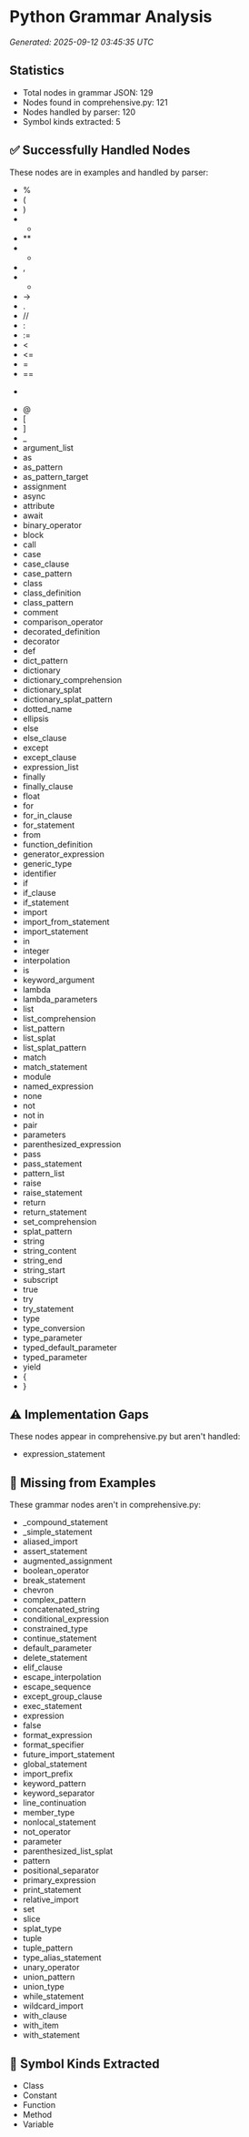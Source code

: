 # Python Grammar Analysis

*Generated: 2025-09-12 03:45:35 UTC*

## Statistics
- Total nodes in grammar JSON: 129
- Nodes found in comprehensive.py: 121
- Nodes handled by parser: 120
- Symbol kinds extracted: 5

## ✅ Successfully Handled Nodes
These nodes are in examples and handled by parser:
- %
- (
- )
- *
- **
- +
- ,
- -
- ->
- .
- //
- :
- :=
- <
- <=
- =
- ==
- >
- @
- [
- ]
- _
- argument_list
- as
- as_pattern
- as_pattern_target
- assignment
- async
- attribute
- await
- binary_operator
- block
- call
- case
- case_clause
- case_pattern
- class
- class_definition
- class_pattern
- comment
- comparison_operator
- decorated_definition
- decorator
- def
- dict_pattern
- dictionary
- dictionary_comprehension
- dictionary_splat
- dictionary_splat_pattern
- dotted_name
- ellipsis
- else
- else_clause
- except
- except_clause
- expression_list
- finally
- finally_clause
- float
- for
- for_in_clause
- for_statement
- from
- function_definition
- generator_expression
- generic_type
- identifier
- if
- if_clause
- if_statement
- import
- import_from_statement
- import_statement
- in
- integer
- interpolation
- is
- keyword_argument
- lambda
- lambda_parameters
- list
- list_comprehension
- list_pattern
- list_splat
- list_splat_pattern
- match
- match_statement
- module
- named_expression
- none
- not
- not in
- pair
- parameters
- parenthesized_expression
- pass
- pass_statement
- pattern_list
- raise
- raise_statement
- return
- return_statement
- set_comprehension
- splat_pattern
- string
- string_content
- string_end
- string_start
- subscript
- true
- try
- try_statement
- type
- type_conversion
- type_parameter
- typed_default_parameter
- typed_parameter
- yield
- {
- }

## ⚠️ Implementation Gaps
These nodes appear in comprehensive.py but aren't handled:
- expression_statement

## 📝 Missing from Examples
These grammar nodes aren't in comprehensive.py:
- _compound_statement
- _simple_statement
- aliased_import
- assert_statement
- augmented_assignment
- boolean_operator
- break_statement
- chevron
- complex_pattern
- concatenated_string
- conditional_expression
- constrained_type
- continue_statement
- default_parameter
- delete_statement
- elif_clause
- escape_interpolation
- escape_sequence
- except_group_clause
- exec_statement
- expression
- false
- format_expression
- format_specifier
- future_import_statement
- global_statement
- import_prefix
- keyword_pattern
- keyword_separator
- line_continuation
- member_type
- nonlocal_statement
- not_operator
- parameter
- parenthesized_list_splat
- pattern
- positional_separator
- primary_expression
- print_statement
- relative_import
- set
- slice
- splat_type
- tuple
- tuple_pattern
- type_alias_statement
- unary_operator
- union_pattern
- union_type
- while_statement
- wildcard_import
- with_clause
- with_item
- with_statement

## 🎯 Symbol Kinds Extracted
- Class
- Constant
- Function
- Method
- Variable

